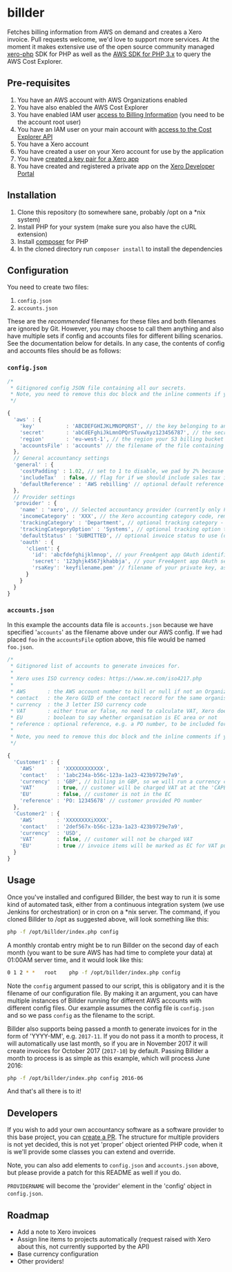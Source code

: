 # billder
Fetches billing information from AWS on demand and creates a Xero invoice. Pull requests welcome, we'd love to support more services. At the moment it makes extensive use of the open source community managed [xero-php](https://github.com/calcinai/xero-php) SDK for PHP as well as the [AWS SDK for PHP 3.x](https://docs.aws.amazon.com/aws-sdk-php/v3/api/) to query the AWS Cost Explorer.

## Pre-requisites

1. You have an AWS account with AWS Organizations enabled
2. You have also enabled the AWS Cost Explorer
3. You have enabled IAM user [access to Billing Information](https://docs.aws.amazon.com/awsaccountbilling/latest/aboutv2/grantaccess.html#ControllingAccessWebsite-Activate) (you need to be the account root user)
4. You have an IAM user on your main account with [access to the Cost Explorer API](https://docs.aws.amazon.com/awsaccountbilling/latest/aboutv2/billing-permissions-ref.html#example-policy-ce-api)
5. You have a Xero account
6. You have created a user on your Xero account for use by the application
7. You have [created a key pair for a Xero app](https://developer.xero.com/documentation/api-guides/create-publicprivate-key)
8. You have created and registered a private app on the [Xero Developer Portal](https://developer.xero.com/myapps)

## Installation

1. Clone this repository (to somewhere sane, probably /opt on a \*nix system)
2. Install PHP for your system (make sure you also have the cURL extension)
3. Install [composer](https://getcomposer.org/) for PHP
3. In the cloned directory run `composer install` to install the dependencies

## Configuration

You need to create two files:

1. `config.json`
2. `accounts.json`

These are the *recommended* filenames for these files and both filenames are ignored by Git. However, you may choose to call them anything and also have multiple sets if config and accounts files for different billing scenarios. See the documentation below for details. In any case, the contents of config and accounts files should be as follows:

### `config.json`

```javascript
/*
 * Gitignored config JSON file containing all our secrets.
 * Note, you need to remove this doc block and the inline comments if you use this as a template.
 */

{
  'aws' : {
    'key'          : 'ABCDEFGHIJKLMNOPQRST', // the key belonging to an IAM user with access to billing reports
    'secret'       : 'abCdEFghiJkLmnOPQrSTuvwXyz123456787', // the secret associated with the above key
    'region'       : 'eu-west-1', // the region your S3 billing bucket is in
    'accountsFile' : 'accounts' // the filename of the file containing your accounts to bill data (see below)
  },
  // General accountancy settings
  'general' : {
    'costPadding' : 1.02, // set to 1 to disable, we pad by 2% because AWS convert to GBP with Visa rate
    'includeTax'  : false, // flag for if we should include sales tax in rebilling or not
    'defaultReference' : 'AWS rebilling' // optional default reference to add to all invoices without a reference (see below for per-account references)
  },
  // Provider settings
  'provider' : {
    'name' : 'xero', // Selected accountancy provider (currently only FreeAgent)
    'incomeCategory' : 'XXX', // the Xero accounting category code, remove if not required
    'trackingCategory' : 'Department', // optional tracking category - if you provide one, you must also provide the option to use:
    'trackingCategoryOption' : 'Systems', // optional tracking option to apply to line items
    'defaultStatus' : 'SUBMITTED', // optional invoice status to use (defaults to 'DRAFT')
    'oauth' : {
      'client': {
        'id': 'abcfdefghijklmnop', // your FreeAgent app OAuth identifier
        'secret': '123ghjk4567jkhabbja', // your FreeAgent app OAuth secret
        'rsaKey': 'keyfilename.pem' // filename of your private key, assumes repo / app root is location
      }
    }
  }
}
```

### `accounts.json`

In this example the accounts data file is `accounts.json` because we have specified '`accounts`' as the filename above under our AWS config. If we had placed `foo` in the `accountsFile` option above, this file would be named `foo.json`.

```javascript
/*
 * Gitignored list of accounts to generate invoices for.
 *
 * Xero uses ISO currency codes: https://www.xe.com/iso4217.php
 *
 * AWS       : the AWS account number to bill or null if not an Organizations account
 * contact   : the Xero GUID of the contact record for the same organisation
 * currency  : the 3 letter ISO currency code
 * VAT       : either true or false, no need to calculate VAT, Xero does this
 * EU        : boolean to say whether organisation is EC area or not
 * reference : optional reference, e.g. a PO number, to be included for this account
 *
 * Note, you need to remove this doc block and the inline comments if you use this as a template.
 */

{
  'Customer1' : {
    'AWS'       : 'XXXXXXXXXXXX',
    'contact'   : '1abc234a-b56c-123a-1a23-423b9729e7a9',
    'currency'  : 'GBP', // billing in GBP, so we will run a currency conversion
    'VAT'       : true, // customer will be charged VAT at at the 'CAPEXOUTPUT2' Xero rate (currently 20%)
    'EU'        : false, // customer is not in the EC
    'reference' : 'PO: 12345678' // customer provided PO number
  },
  'Customer2' : {
    'AWS'       : 'XXXXXXXXiXXXX',
    'contact'   : '2def567x-b56c-123a-1a23-423b9729e7a9',
    'currency'  : 'USD',
    'VAT'       : false, // customer will not be charged VAT
    'EU'        : true // invoice items will be marked as EC for VAT purposes
  }
}
```

## Usage

Once you've installed and configured Billder, the best way to run it is some kind of automated task, either from a continuous integration system (we use Jenkins for orchestration) or in cron on a \*nix server. The command, if you cloned Billder to /opt as suggested above, will look something like this:

```bash
php -f /opt/billder/index.php config
```

A monthly crontab entry might be to run Billder on the second day of each month (you want to be sure AWS has had time to complete your data) at 01:00AM server time, and it would look like this:

```bash
0 1 2 * *	root	php -f /opt/billder/index.php config
```

Note the `config` argument passed to our script, this is obligatory and it is the filename of our configuration file. By making it an argument, you can have multiple instances of Billder running for different AWS accounts with different config files. Our example assumes the config file is `config.json` and so we pass `config` as the filename to the script.

Billder also supports being passed a month to generate invoices for in the form of 'YYYY-MM', e.g. `2017-11`. If you do not pass it a month to process, it will automatically use last month, so if you are in November 2017 it will create invoices for October 2017 (`2017-10`) by default. Passing Billder a month to process is as simple as this example, which will process June 2016:

```bash
php -f /opt/billder/index.php config 2016-06
```

And that's all there is to it!

## Developers

If you wish to add your own accountancy software as a software provider to this base project, you can [create a PR](https://github.com/codeenigma/billder/compare). The structure for multiple providers is not yet decided, this is not yet 'proper' object oriented PHP code, when it is we'll provide some classes you can extend and override.

Note, you can also add elements to `config.json` and `accounts.json` above, but please provide a patch for this README as well if you do.

`PROVIDERNAME` will become the 'provider' element in the 'config' object in `config.json`.

## Roadmap

* Add a note to Xero invoices
* Assign line items to projects automatically (request raised with Xero about this, not currently supported by the API)
* Base currency configuration
* Other providers!
